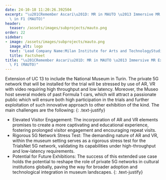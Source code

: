 ```yaml
---
date: 24-10-18 11:20:26.392504
excerpt: "\u201CRemember Ascari\u201D: MR in MAUTO \u2013 Immersive MR Experience\
  \ in F1 (MAUTO)"
header:
  teaser: /assets/images/subprojects/mauto.png
order: 22
sidebar:
- image: /assets/images/subprojects/mauto.png
  image_alt: logo
  text: 'Lead Company Name:Milan Institute for Arts and TechnologyStudio 5T srl Country: Italy Topic: Culture, Tourism & Entertainment'
  title: Factsheet
title: "\u201CRemember Ascari\u201D: MR in MAUTO \u2013 Immersive MR Experience in\
  \ F1 (MAUTO)"
---
```

Extension of UC 13 to include the National Museum in Turin. The private 5G network that will be installed for the trial will be stressed by use of AR, VR with video requiring high throughput and low latency. Moreover, the Museo host several models of past Formula 1 cars, which will attract a passionate public which will ensure both high participation in the trials and further exploitation of such innovative approach to other exhibition of the kind. The main challenges are the following:
{: .text-justify}
- Elevated Visitor Engagement: The incorporation of AR and VR elements promises to create a more captivating and educational experience, fostering prolonged visitor engagement and encouraging repeat visits.
- Rigorous 5G Network Stress Test: The demanding nature of AR and VR, within the museum setting serves as a rigorous stress test for the TrialsNet 5G network, validating its capabilities under high-throughput and low-latency requirements.
- Potential for Future Exhibitions: The success of this extended use case holds the potential to reshape the role of private 5G networks in cultural institutions globally, paving the way for broader adoption and technological integration in museum landscapes.
{: .text-justify}

